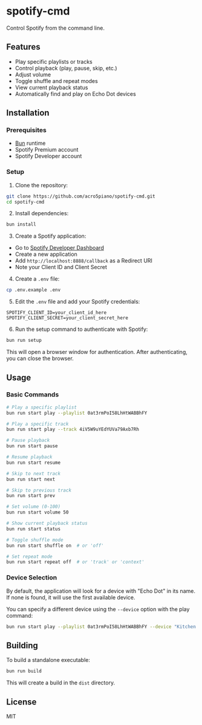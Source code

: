 # spotify-cmd

Control Spotify from the command line.

## Features

- Play specific playlists or tracks
- Control playback (play, pause, skip, etc.)
- Adjust volume
- Toggle shuffle and repeat modes
- View current playback status
- Automatically find and play on Echo Dot devices

## Installation

### Prerequisites

- [Bun](https://bun.sh/) runtime
- Spotify Premium account
- Spotify Developer account

### Setup

1. Clone the repository:

```bash
git clone https://github.com/acro5piano/spotify-cmd.git
cd spotify-cmd
```

2. Install dependencies:

```bash
bun install
```

3. Create a Spotify application:

- Go to [Spotify Developer Dashboard](https://developer.spotify.com/dashboard)
- Create a new application
- Add `http://localhost:8888/callback` as a Redirect URI
- Note your Client ID and Client Secret

4. Create a `.env` file:

```bash
cp .env.example .env
```

5. Edit the `.env` file and add your Spotify credentials:

```
SPOTIFY_CLIENT_ID=your_client_id_here
SPOTIFY_CLIENT_SECRET=your_client_secret_here
```

6. Run the setup command to authenticate with Spotify:

```bash
bun run setup
```

This will open a browser window for authentication. After authenticating, you can close the browser.

## Usage

### Basic Commands

```bash
# Play a specific playlist
bun run start play --playlist 0at3rmPoI58LhHtWABBhFY

# Play a specific track
bun run start play --track 4iV5W9uYEdYUVa79Axb7Rh

# Pause playback
bun run start pause

# Resume playback
bun run start resume

# Skip to next track
bun run start next

# Skip to previous track
bun run start prev

# Set volume (0-100)
bun run start volume 50

# Show current playback status
bun run start status

# Toggle shuffle mode
bun run start shuffle on  # or 'off'

# Set repeat mode
bun run start repeat off  # or 'track' or 'context'
```

### Device Selection

By default, the application will look for a device with "Echo Dot" in its name. If none is found, it will use the first available device.

You can specify a different device using the `--device` option with the play command:

```bash
bun run start play --playlist 0at3rmPoI58LhHtWABBhFY --device "Kitchen Speaker"
```

## Building

To build a standalone executable:

```bash
bun run build
```

This will create a build in the `dist` directory.

## License

MIT
